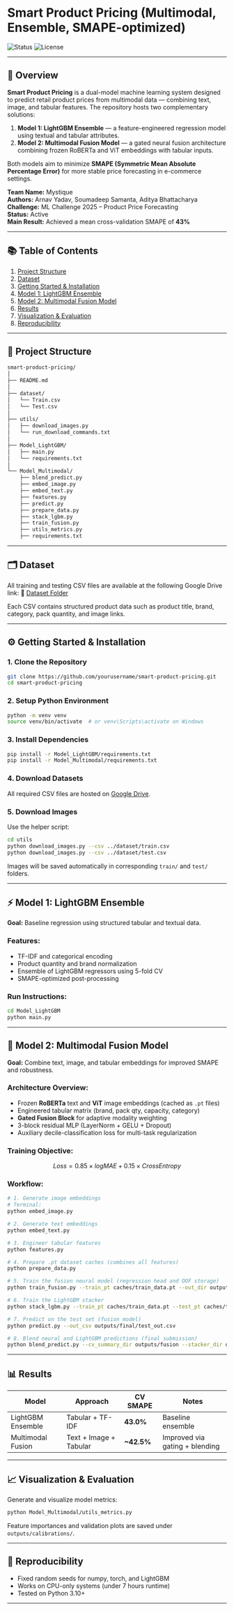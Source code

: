 # Smart Product Pricing (Multimodal, Ensemble, SMAPE-optimized)

![Status](https://img.shields.io/badge/Status-Active-brightgreen) ![License](https://img.shields.io/badge/License-MIT-blue)

---

## 🧠 Overview

**Smart Product Pricing** is a dual-model machine learning system designed to predict retail product prices from multimodal data — combining text, image, and tabular features. The repository hosts two complementary solutions:

1. **Model 1: LightGBM Ensemble** — a feature-engineered regression model using textual and tabular attributes.
2. **Model 2: Multimodal Fusion Model** — a gated neural fusion architecture combining frozen RoBERTa and ViT embeddings with tabular inputs.

Both models aim to minimize **SMAPE (Symmetric Mean Absolute Percentage Error)** for more stable price forecasting in e-commerce settings.

**Team Name:** Mystique  
**Authors:** Arnav Yadav, Soumadeep Samanta, Aditya Bhattacharya  
**Challenge:** ML Challenge 2025 – Product Price Forecasting  
**Status:** Active  
**Main Result:** Achieved a mean cross-validation SMAPE of **43%**

---

## 📚 Table of Contents

1. [Project Structure](#project-structure)
2. [Dataset](#dataset)
3. [Getting Started & Installation](#getting-started--installation)
4. [Model 1: LightGBM Ensemble](#model-1-lightgbm-ensemble)
5. [Model 2: Multimodal Fusion Model](#model-2-multimodal-fusion-model)
6. [Results](#results)
7. [Visualization & Evaluation](#visualization--evaluation)
8. [Reproducibility](#reproducibility)

---

## 📁 Project Structure

```bash
smart-product-pricing/
│
├── README.md
│
├── dataset/
│   └── Train.csv
│   └── Test.csv
│
├── utils/
│   ├── download_images.py
│   └── run_download_commands.txt
│
├── Model_LightGBM/
│   ├── main.py
│   └── requirements.txt
│
└── Model_Multimodal/
    ├── blend_predict.py
    ├── embed_image.py
    ├── embed_text.py
    ├── features.py
    ├── predict.py
    ├── prepare_data.py
    ├── stack_lgbm.py
    ├── train_fusion.py
    ├── utils_metrics.py
    ├── requirements.txt
```

---

## 🗂️ Dataset

All training and testing CSV files are available at the following Google Drive link:
🔗 [Dataset Folder](https://drive.google.com/drive/folders/1NLHao1ennJhPiHT8YRp9qTqxVwGpzOFl)

Each CSV contains structured product data such as product title, brand, category, pack quantity, and image links.

---

## ⚙️ Getting Started & Installation

### 1. Clone the Repository

```bash
git clone https://github.com/yourusername/smart-product-pricing.git
cd smart-product-pricing
```

### 2. Setup Python Environment

```bash
python -m venv venv
source venv/bin/activate  # or venv\Scripts\activate on Windows
```

### 3. Install Dependencies

```bash
pip install -r Model_LightGBM/requirements.txt
pip install -r Model_Multimodal/requirements.txt
```

### 4. Download Datasets

All required CSV files are hosted on [Google Drive](https://drive.google.com/drive/folders/1NLHao1ennJhPiHT8YRp9qTqxVwGpzOFl?usp=sharing).

### 5. Download Images

Use the helper script:

```bash
cd utils
python download_images.py --csv ../dataset/train.csv
python download_images.py --csv ../dataset/test.csv
```

Images will be saved automatically in corresponding `train/` and `test/` folders.

---

## ⚡ Model 1: LightGBM Ensemble

**Goal:** Baseline regression using structured tabular and textual data.

### Features:

* TF-IDF and categorical encoding
* Product quantity and brand normalization
* Ensemble of LightGBM regressors using 5-fold CV
* SMAPE-optimized post-processing

### Run Instructions:

```bash
cd Model_LightGBM
python main.py
```

---

## 🔮 Model 2: Multimodal Fusion Model

**Goal:** Combine text, image, and tabular embeddings for improved SMAPE and robustness.

### Architecture Overview:

* Frozen **RoBERTa** text and **ViT** image embeddings (cached as `.pt` files)
* Engineered tabular matrix (brand, pack qty, capacity, category)
* **Gated Fusion Block** for adaptive modality weighting
* 3-block residual MLP (LayerNorm + GELU + Dropout)
* Auxiliary decile-classification loss for multi-task regularization

### Training Objective:

$$Loss = 0.85 \times logMAE + 0.15 \times CrossEntropy$$

### Workflow:

```bash
# 1. Generate image embeddings
# Terminal:
python embed_image.py

# 2. Generate text embeddings
python embed_text.py

# 3. Engineer tabular features
python features.py

# 4. Prepare .pt dataset caches (combines all features)
python prepare_data.py

# 5. Train the fusion neural model (regression head and OOF storage)
python train_fusion.py --train_pt caches/train_data.pt --out_dir outputs/fusion

# 6. Train the LightGBM stacker
python stack_lgbm.py --train_pt caches/train_data.pt --test_pt caches/test_data.pt --out_dir outputs/stacker

# 7. Predict on the test set (fusion model)
python predict.py --out_csv outputs/final/test_out.csv

# 8. Blend neural and LightGBM predictions (final submission)
python blend_predict.py --cv_summary_dir outputs/fusion --stacker_dir outputs/stacker --test_csv dataset/test.csv --sample_out_csv dataset/sample_test_out.csv --out_csv outputs/final/test_out_blended.csv

```

---

## 📊 Results

| Model             | Approach               | CV SMAPE   | Notes                          |
| ----------------- | ---------------------- | ---------- | ------------------------------ |
| LightGBM Ensemble | Tabular + TF-IDF       | **43.0%**  | Baseline ensemble              |
| Multimodal Fusion | Text + Image + Tabular | **~42.5%** | Improved via gating + blending |

---

## 📈 Visualization & Evaluation

Generate and visualize model metrics:

```bash
python Model_Multimodal/utils_metrics.py
```

Feature importances and validation plots are saved under `outputs/calibrations/`.

---

## 🔁 Reproducibility

* Fixed random seeds for numpy, torch, and LightGBM
* Works on CPU-only systems (under 7 hours runtime)
* Tested on Python 3.10+

---
